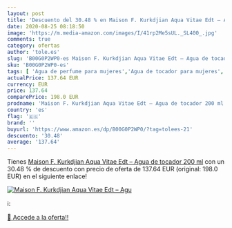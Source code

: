 ```yaml
---
layout: post
title: 'Descuento del 30.48 % en Maison F. Kurkdjian Aqua Vitae Edt – Agu'
date: 2020-08-25 08:18:50
image: 'https://m.media-amazon.com/images/I/41rp2Me5sUL._SL400_.jpg'
comments: true
category: ofertas
author: 'tole.es'
slug: 'B00G0P2WP0-es Maison F. Kurkdjian Aqua Vitae Edt – Agua de tocador 200 ml'
sku: 'B00G0P2WP0-es'
tags: [ 'Agua de perfume para mujeres','Agua de tocador para mujeres','Almacenaje de adornos festivos','Almacenamiento y organización','Belleza','Fragancias para mujeres','Hogar y cocina','Juguetes','Juguetes electrónicos','Juguetes y juegos','Perfumes y fragancias','Productos para el cuidado de la piel','Sets y juegos para el cuidado de la piel','Videojuegos para niños','agua','de','tocador', ]
actualPrice: 137.64 EUR
currency: EUR
price: 137.64
comparePrice: 198.0 EUR
prodname: 'Maison F. Kurkdjian Aqua Vitae Edt – Agua de tocador 200 ml'
country: 'es'
flag: '🇪🇸'
brand: ''
buyurl: 'https://www.amazon.es/dp/B00G0P2WP0/?tag=tolees-21'
descuento: '30.48'
average: '137.64'
---
```


Tienes [Maison F. Kurkdjian Aqua Vitae Edt – Agua de tocador 200 ml](https://www.amazon.es/dp/B00G0P2WP0/?tag=tolees-21) con un 30.48 % de descuento con precio de oferta de 137.64 EUR (original: 198.0 EUR) en el siguiente enlace!

[![Maison F. Kurkdjian Aqua Vitae Edt – Agu](https://m.media-amazon.com/images/I/41rp2Me5sUL._SL400_.jpg)](https://www.amazon.es/dp/B00G0P2WP0/?tag=tolees-21)

ℹ️:


[🛒 Accede a la oferta!!](https://www.amazon.es/dp/B00G0P2WP0/?tag=tolees-21)
